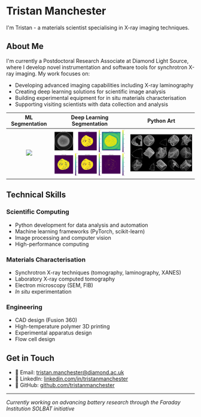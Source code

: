 # Tristan Manchester

I'm Tristan - a materials scientist specialising in X-ray imaging techniques.

## About Me

I'm currently a Postdoctoral Research Associate at Diamond Light Source, where I develop novel instrumentation and software tools for synchrotron X-ray imaging. My work focuses on:

- Developing advanced imaging capabilities including X-ray laminography
- Creating deep learning solutions for scientific image analysis
- Building experimental equipment for in situ materials characterisation
- Supporting visiting scientists with data collection and analysis

| ML Segmentation | Deep Learning Segmentation | Python Art |
|:-------------------:|:----------------------:|:----------:|
| <img src="https://github.com/tristanmanchester/ParticleSegmentation/blob/main/example.png" width="300"> | <img src="https://github.com/tristanmanchester/ScrambledSeg/blob/main/epoch_13_sample_0.png" width="300"> | <img src="https://github.com/tristanmanchester/some_nice_python_art/blob/main/example_images/header.png" width="300"> |

## Technical Skills

### Scientific Computing
- Python development for data analysis and automation
- Machine learning frameworks (PyTorch, scikit-learn)
- Image processing and computer vision
- High-performance computing

### Materials Characterisation
- Synchrotron X-ray techniques (tomography, laminography, XANES)
- Laboratory X-ray computed tomography
- Electron microscopy (SEM, FIB)
- *In situ* experimentation

### Engineering
- CAD design (Fusion 360)
- High-temperature polymer 3D printing
- Experimental apparatus design
- Flow cell design


## Get in Touch

- 📧 Email: tristan.manchester@diamond.ac.uk
- 💼 LinkedIn: [linkedin.com/in/tristanmanchester](https://linkedin.com/in/tristanmanchester)
- 🔗 GitHub: [github.com/tristanmanchester](https://github.com/tristanmanchester)

---

*Currently working on advancing battery research through the Faraday Institution SOLBAT initiative*

